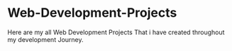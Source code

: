 # Web-Development-Projects
Here are my all Web Development Projects That i have created throughout my development Journey.
